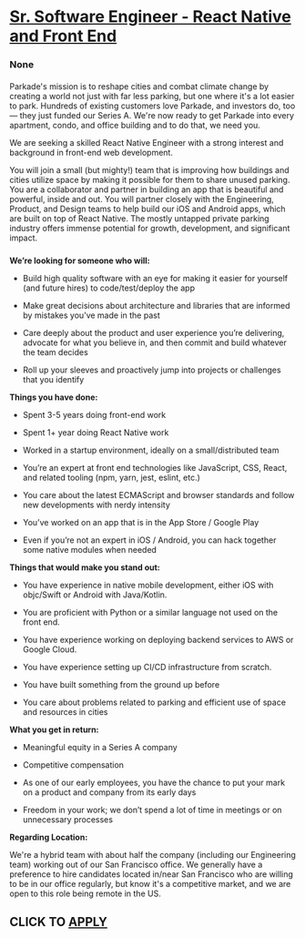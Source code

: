 # [Sr. Software Engineer - React Native and Front End](https://www.remotewlb.com/apply/sr-software-engineer-react-native-and-front-end)  
### None  
####  

Parkade's mission is to reshape cities and combat climate change by creating a world not just with far less parking, but one where it's a lot easier to park. Hundreds of existing customers love Parkade, and investors do, too — they just funded our Series A. We're now ready to get Parkade into every apartment, condo, and office building and to do that, we need you.

We are seeking a skilled React Native Engineer with a strong interest and background in front-end web development.

You will join a small (but mighty!) team that is improving how buildings and cities utilize space by making it possible for them to share unused parking. You are a collaborator and partner in building an app that is beautiful and powerful, inside and out. You will partner closely with the Engineering, Product, and Design teams to help build our iOS and Android apps, which are built on top of React Native. The mostly untapped private parking industry offers immense potential for growth, development, and significant impact.

###

**We’re looking for someone who will:**

  * Build high quality software with an eye for making it easier for yourself (and future hires) to code/test/deploy the app

  * Make great decisions about architecture and libraries that are informed by mistakes you’ve made in the past

  * Care deeply about the product and user experience you’re delivering, advocate for what you believe in, and then commit and build whatever the team decides

  * Roll up your sleeves and proactively jump into projects or challenges that you identify

 **Things you have done:**

  * Spent 3-5 years doing front-end work

  * Spent 1+ year doing React Native work

  * Worked in a startup environment, ideally on a small/distributed team

  * You’re an expert at front end technologies like JavaScript, CSS, React, and related tooling (npm, yarn, jest, eslint, etc.)

  * You care about the latest ECMAScript and browser standards and follow new developments with nerdy intensity

  * You’ve worked on an app that is in the App Store / Google Play

  * Even if you’re not an expert in iOS / Android, you can hack together some native modules when needed

 **Things that would make you stand out:**

  * You have experience in native mobile development, either iOS with objc/Swift or Android with Java/Kotlin.

  * You are proficient with Python or a similar language not used on the front end.

  * You have experience working on deploying backend services to AWS or Google Cloud.

  * You have experience setting up CI/CD infrastructure from scratch.

  * You have built something from the ground up before

  * You care about problems related to parking and efficient use of space and resources in cities

 **What you get in return:**

  * Meaningful equity in a Series A company

  * Competitive compensation

  * As one of our early employees, you have the chance to put your mark on a product and company from its early days

  * Freedom in your work; we don’t spend a lot of time in meetings or on unnecessary processes

 **Regarding Location:**

We're a hybrid team with about half the company (including our Engineering team) working out of our San Francisco office. We generally have a preference to hire candidates located in/near San Francisco who are willing to be in our office regularly, but know it's a competitive market, and we are open to this role being remote in the US.

  
## CLICK TO [APPLY](https://www.remotewlb.com/apply/sr-software-engineer-react-native-and-front-end)

